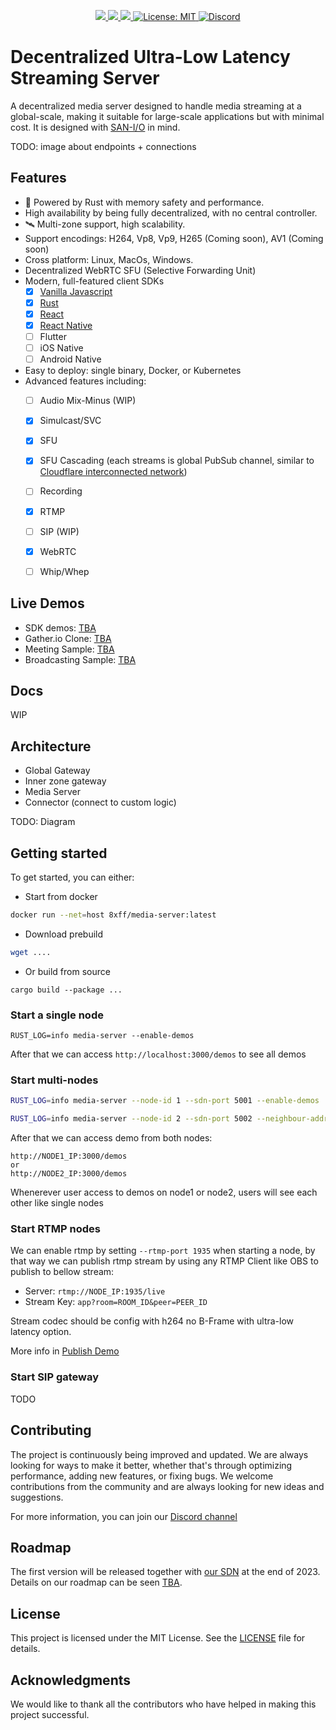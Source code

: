 <p align="center">
 <a href="https://github.com/8xFF/decentralized-media-server/actions">
  <img src="https://github.com/8xFF/decentralized-media-server/actions/workflows/rust.yml/badge.svg?branch=master">
 </a>
 <a href="https://codecov.io/gh/8xff/decentralized-media-server">
  <img src="https://codecov.io/gh/8xff/decentralized-media-server/branch/master/graph/badge.svg">
 </a>
 <a href="https://deps.rs/repo/github/8xff/decentralized-sdn">
  <img src="https://deps.rs/repo/github/8xff/decentralized-sdn/status.svg">
 </a>
<!--  <a href="https://crates.io/crates/8xff-media-server">
  <img src="https://img.shields.io/crates/v/8xff-sdn.svg">
 </a> -->
<!--  <a href="https://docs.rs/8xff-media-server">
  <img src="https://docs.rs/8xff-sdn/badge.svg">
 </a> -->
 <a href="https://github.com/8xFF/decentralized-media-server/blob/master/LICENSE">
  <img src="https://img.shields.io/badge/license-MIT-blue" alt="License: MIT">
 </a>
 <a href="https://discord.gg/qXr5zxsJWp">
  <img src="https://img.shields.io/discord/1173844241542287482?logo=discord" alt="Discord">
 </a>
</p>

# Decentralized Ultra-Low Latency Streaming Server

A decentralized media server designed to handle media streaming at a global-scale, making it suitable for large-scale applications but with minimal cost. It is designed with [SAN-I/O](https://sans-io.readthedocs.io/) in mind.

TODO: image about endpoints + connections

## Features
  - 🚀 Powered by Rust with memory safety and performance.
  - High availability by being fully decentralized, with no central controller.
  - 🛰️ Multi-zone support, high scalability.
  - Support encodings: H264, Vp8, Vp9, H265 (Coming soon), AV1 (Coming soon)
  - Cross platform: Linux, MacOs, Windows.
  - Decentralized WebRTC SFU (Selective Forwarding Unit)
  - Modern, full-featured client SDKs
    - [x] [Vanilla Javascript]()
    - [x] [Rust]()
    - [x] [React]()
    - [x] [React Native]()
    - [ ] Flutter
    - [ ] iOS Native
    - [ ] Android Native
  - Easy to deploy: single binary, Docker, or Kubernetes
  - Advanced features including:
    - [ ] Audio Mix-Minus (WIP)
    - [x] Simulcast/SVC
    - [x] SFU
    - [x] SFU Cascading (each streams is global PubSub channel, similar to [Cloudflare interconnected network](https://blog.cloudflare.com/announcing-cloudflare-calls/))
    - [ ] Recording
    - [x] RTMP
    - [ ] SIP (WIP)
    - [x] WebRTC
    - [ ] Whip/Whep



## Live Demos

  - SDK demos: [TBA]()
  - Gather.io Clone: [TBA]()
  - Meeting Sample: [TBA]()
  - Broadcasting Sample: [TBA]()

## Docs

WIP

## Architecture

- Global Gateway
- Inner zone gateway
- Media Server
- Connector (connect to custom logic)

TODO: Diagram

## Getting started
To get started, you can either:
- Start from docker

```bash
docker run --net=host 8xff/media-server:latest
```

- Download prebuild

```bash
wget ....
```

- Or build from source

```
cargo build --package ...
```

### Start a single node

```
RUST_LOG=info media-server --enable-demos
```

After that we can access `http://localhost:3000/demos` to see all demos

### Start multi-nodes

```bash
RUST_LOG=info media-server --node-id 1 --sdn-port 5001 --enable-demos
```

```bash
RUST_LOG=info media-server --node-id 2 --sdn-port 5002 --neighbour-addr udp+p2p://NODE1_IP:5001 --enable-demos
```

After that we can access demo from both nodes:

```
http://NODE1_IP:3000/demos
or
http://NODE2_IP:3000/demos
```

Whenerever user access to demos on node1 or node2, users will see each other like single nodes

### Start RTMP nodes

We can enable rtmp by setting `--rtmp-port 1935` when starting a node, by that way we can publish rtmp stream by using any RTMP Client like OBS to publish to bellow stream:

- Server: `rtmp://NODE_IP:1935/live`
- Stream Key: `app?room=ROOM_ID&peer=PEER_ID`

Stream codec should be config with h264 no B-Frame with ultra-low latency option.

More info in [Publish Demo]()

### Start SIP gateway

TODO

## Contributing
The project is continuously being improved and updated. We are always looking for ways to make it better, whether that's through optimizing performance, adding new features, or fixing bugs. We welcome contributions from the community and are always looking for new ideas and suggestions.

For more information, you can join our [Discord channel](https://discord.gg/tJ6dxBRk)


## Roadmap
The first version will be released together with [our SDN](https://github.com/8xFF/decentralized-sdn) at the end of 2023.
Details on our roadmap can be seen [TBA]().

## License

This project is licensed under the MIT License. See the [LICENSE](LICENSE) file for details.

## Acknowledgments

We would like to thank all the contributors who have helped in making this project successful.
